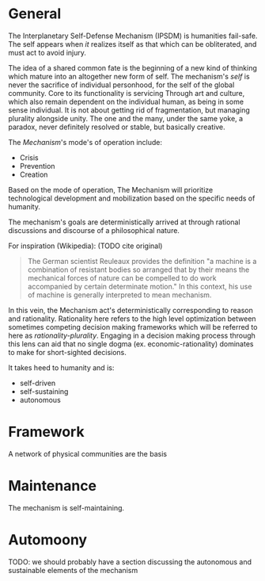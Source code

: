 # General 

The Interplanetary Self-Defense Mechanism (IPSDM) is humanities fail-safe.  The
self appears when _it_ realizes itself as that which can be obliterated, and must
act to avoid injury. 

The idea of a shared common fate is the beginning of a new kind of thinking
which mature into an altogether new form of self. The mechanism's _self_ is
never the sacrifice of individual personhood, for the self of the global
community. Core to its functionality is servicing Through art and culture,
which also remain dependent on the individual human, as being in some sense
individual. It is not about getting rid of fragmentation, but managing
plurality alongside unity. The one and the many, under the same yoke, a
paradox, never definitely resolved or stable, but basically creative. 


The _Mechanism_'s mode's of operation include: 
 - Crisis 
 - Prevention 
 - Creation

Based on the mode of operation, The Mechanism will prioritize technological
development and mobilization based on the specific needs of humanity. 

The mechanism's goals are deterministically arrived at through rational
discussions and discourse of a philosophical nature. 

For inspiration (Wikipedia): (TODO cite original) 

 > The German scientist Reuleaux provides the definition "a machine is a
combination of resistant bodies so arranged that by their means the mechanical
forces of nature can be compelled to do work accompanied by certain determinate
motion." In this context, his use of machine is generally interpreted to
mean mechanism.

In this vein, the Mechanism act's deterministically corresponding to reason and
rationality. Rationality here refers to the high level optimization between
sometimes competing decision making frameworks which will be referred to here
as _rationality-plurality_. Engaging in a decision making process through this
lens can aid that no single dogma (ex. economic-rationality) dominates to
make for short-sighted decisions. 


It takes heed to humanity and is: 
 - self-driven
 - self-sustaining
 - autonomous 


# Framework 

A network of physical communities are the basis 


# Maintenance 

The mechanism is self-maintaining. 

# Automoony 

TODO: we should probably have a section discussing the autonomous and sustainable elements of the mechanism

